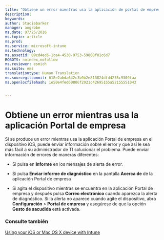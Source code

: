 ```yaml
---
title: "Obtiene un error mientras usa la aplicación de portal de empresa | Microsoft Intune"
description: 
keywords: 
author: Staciebarker
manager: angrobe
ms.date: 07/25/2016
ms.topic: article
ms.prod: 
ms.service: microsoft-intune
ms.technology: 
ms.assetid: 09cd4ed6-1ce4-4530-9753-59808f01c6d7
ROBOTS: noindex,nofollow
ms.reviewer: esmich
ms.suite: ems
translationtype: Human Translation
ms.sourcegitcommit: 618e2abda642c3b9b2e813824dfd4235c9309faa
ms.openlocfilehash: 1e50e4fed60806f2021c426951b5a52155551043


---
```



# Obtiene un error mientras usa la aplicación Portal de empresa

Si se produce un error mientras usa la aplicación Portal de empresa en el dispositivo iOS, puede enviar información sobre el error y que así le sea más fácil a su administrador de TI solucionar el problema. Puede enviar información de errores de maneras diferentes:

-   Si pulsa en **Informe** en los mensajes de alerta de error.

-   Si pulsa **Enviar informe de diagnóstico** en la pantalla **Acerca de** de la aplicación Portal de empresa

-   Si agita el dispositivo mientras se encuentra en la aplicación Portal de empresa y después pulsa **Correo electrónico** cuando aparezca la alerta de diagnóstico. Si la alerta no aparece cuando agite el dispositivo, abra **Configuración** &gt; **Portal de empresa** y asegúrese de que la opción **Gesto de sacudida** está activada.


### Consulte también
[Using your iOS or Mac OS X device with Intune](using-your-ios-or-mac-os-x-device-with-intune.md)



<!--HONumber=Jul16_HO4-->


